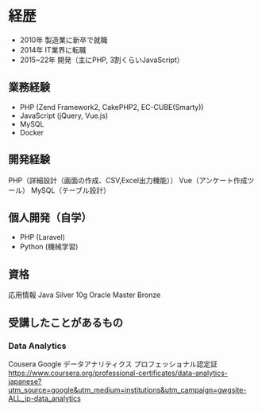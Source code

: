 # 経歴
* 2010年 製造業に新卒で就職
* 2014年 IT業界に転職
* 2015~22年 開発（主にPHP, 3割くらいJavaScript）

## 業務経験
* PHP (Zend Framework2, CakePHP2, EC-CUBE(Smarty))  
* JavaScript (jQuery, Vue.js)
* MySQL
* Docker

## 開発経験
PHP（詳細設計（画面の作成、CSV,Excel出力機能））
Vue（アンケート作成ツール）
MySQL（テーブル設計）


## 個人開発（自学）
* PHP (Laravel)
* Python (機械学習)

## 資格
応用情報
Java Silver 10g
Oracle Master Bronze

## 受講したことがあるもの
### Data Analytics
Cousera Google データアナリティクス プロフェッショナル認定証
https://www.coursera.org/professional-certificates/data-analytics-japanese?utm_source=google&utm_medium=institutions&utm_campaign=gwgsite-ALL_jp-data_analytics